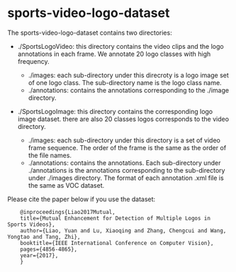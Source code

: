 # sports-video-logo-dataset



The sports-video-logo-dataset contains two directories:
- ./SportsLogoVideo: this directory contains the video clips and the logo annotations in each frame. We annotate 20 logo classes with high frequency.
	- ./images: each sub-directory under this direcroty is a logo image set of one logo class. The sub-directory name is the logo class name.
	- ./annotations: contains the annotations corresponding to the ./image directory.

- ./SportsLogoImage: this directory contains the corresponding logo image dataset. there are also 20 classes logos corresponds to the video directory.
	- ./images: each sub-directory under this directory is a set of video frame sequence. The order of the frame is the same as the order of the file names.
	- ./annotations: contains the annotations. Each sub-directory under ./annotations is the annotations corresponding to the sub-directory under ./images directory. The format of each annotation .xml file is the same as VOC dataset.




Please cite the paper below if you use the dataset:

		@inproceedings{Liao2017Mutual,
		title={Mutual Enhancement for Detection of Multiple Logos in Sports Videos},
		author={Liao, Yuan and Lu, Xiaoqing and Zhang, Chengcui and Wang, Yongtao and Tang, Zhi},
		booktitle={IEEE International Conference on Computer Vision},
		pages={4856-4865},
		year={2017},
		}

